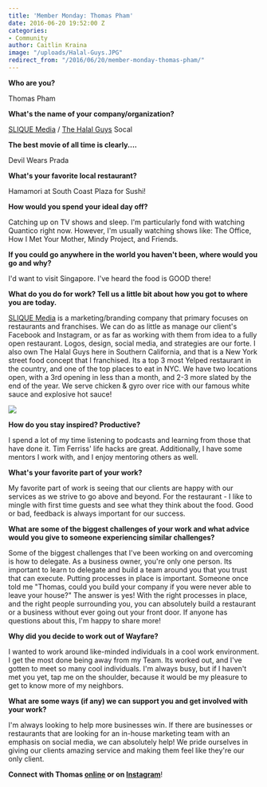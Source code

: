 ```yaml
---
title: 'Member Monday: Thomas Pham'
date: 2016-06-20 19:52:00 Z
categories:
- Community
author: Caitlin Kraina
image: "/uploads/Halal-Guys.JPG"
redirect_from: "/2016/06/20/member-monday-thomas-pham/"
---
```


**Who are you?**

Thomas Pham

**What's the name of your company/organization?**

[SLIQUE Media](http://www.sliquemedia.com) / [The Halal Guys](http://thehalalguys.com) Socal 

<!-- more -->

**The best movie of all time is clearly....**

Devil Wears Prada

**What's your favorite local restaurant?**

Hamamori at South Coast Plaza for Sushi!

**How would you spend your ideal day off?**

Catching up on TV shows and sleep. I'm particularly fond with watching Quantico right now. However, I'm usually watching shows like: The Office, How I Met Your Mother, Mindy Project, and Friends. 

**If you could go anywhere in the world you haven't been, where would you go and why?**

I'd want to visit Singapore. I've heard the food is GOOD there! 

**What do you do for work? Tell us a little bit about how you got to where you are today.**

[SLIQUE Media](http://www.sliquemedia.com) is a marketing/branding company that primary focuses on restaurants and franchises. We can do as little as manage our client's Facebook and Instagram, or as far as working with them from idea to a fully open restaurant. Logos, design, social media, and strategies are our forte. I also own The Halal Guys here in Southern California, and that is a New York street food concept that I franchised. Its a top 3 most Yelped restaurant in the country, and one of the top places to eat in NYC. We have two locations open, with a 3rd opening in less than a month, and 2-3 more slated by the end of the year. We serve chicken & gyro over rice with our famous white sauce and explosive hot sauce! 

![](/content/images/2016/06/Halal-Guys.JPG)

**How do you stay inspired? Productive?**

I spend a lot of my time listening to podcasts and learning from those that have done it. Tim Ferriss' life hacks are great. Additionally, I have some mentors I work with, and I enjoy mentoring others as well. 

**What's your favorite part of your work?**

My favorite part of work is seeing that our clients are happy with our services as we strive to go above and beyond. For the restaurant - I like to mingle with first time guests and see what they think about the food. Good or bad, feedback is always important for our success. 

**What are some of the biggest challenges of your work and what advice would you give to someone experiencing similar challenges?**

Some of the biggest challenges that I've been working on and overcoming is how to delegate. As a business owner, you're only one person. Its important to learn to delegate and build a team around you that you trust that can execute. Putting processes in place is important. Someone once told me "Thomas, could you build your company if you were never able to leave your house?" The answer is yes! With the right processes in place, and the right people surrounding you, you can absolutely build a restaurant or a business without ever going out your front door. If anyone has questions about this, I'm happy to share more! 

**Why did you decide to work out of Wayfare?**

I wanted to work around like-minded individuals in a cool work environment. I get the most done being away from my Team. Its worked out, and I've gotten to meet so many cool individuals. I'm always busy, but if I haven't met you yet, tap me on the shoulder, because it would be my pleasure to get to know more of my neighbors. 

**What are some ways (if any) we can support you and get involved with your work?**

I'm always looking to help more businesses win. If there are businesses or restaurants that are looking for an in-house marketing team with an emphasis on social media, we can absolutely help! We pride ourselves in giving our clients amazing service and making them feel like they're our only client. 

**Connect with Thomas [online](http://www.sliquemedia.com) or on [Instagram](www.instagram.com/thpham)**!

